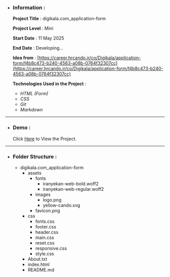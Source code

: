- ### Information :

  **Project Title** : digikala.com_application-form

  **Project Level** : Mini

  **Start Date** : 11 May 2025

  **End Date** : Developing...

  **Idea from** : [https://career.hrcando.ir/co/Digikala/application-form/f4b8c473-b240-4563-a08b-0764f32307cc](https://career.hrcando.ir/co/Digikala/application-form/f4b8c473-b240-4563-a08b-0764f32307cc)

  **Technologies Used in the Project** :

  - _HTML (Form)_
  - _CSS_
  - _Git_
  - _Markdown_

---

- ### Demo :

  Click [Here](https://hojjatgholamzadeh1997.github.io/digikala.com_application-form/) to View the Project.

---

- ### Folder Structure :

  - digikala.com_application-form
    - assets
      - fonts
        - iranyekan-web-bold.woff2
        - iranyekan-web-regular.woff2
      - images
        - logo.png
        - yellow-cando.svg
      - favicon.png
    - css
      - fonts.css
      - footer.css
      - header.css
      - main.css
      - reset.css
      - responsive.css
      - style.css
    - About.txt
    - index.html
    - README.md
